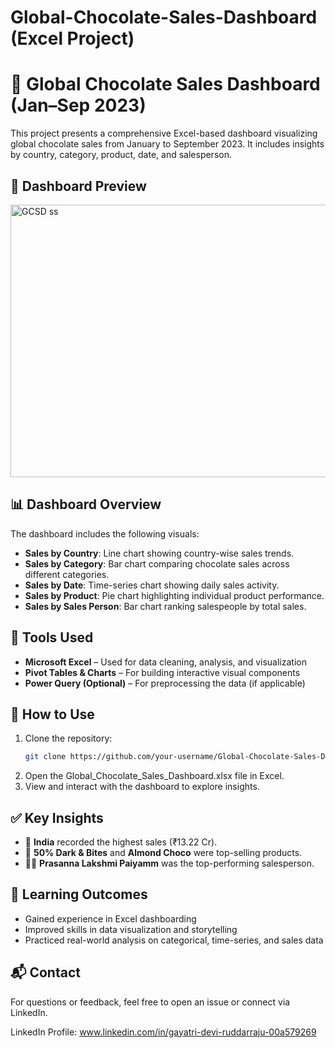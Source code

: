 # Global-Chocolate-Sales-Dashboard (Excel Project)
# 🍫 Global Chocolate Sales Dashboard (Jan–Sep 2023)

This project presents a comprehensive Excel-based dashboard visualizing global chocolate sales from January to September 2023. It includes insights by country, category, product, date, and salesperson.

## 📸 Dashboard Preview

<img width="804" height="436" alt="GCSD ss" src="https://github.com/user-attachments/assets/5b208737-94e4-48fa-a468-7852a624fa99" />


## 📊 Dashboard Overview
The dashboard includes the following visuals:
- **Sales by Country**: Line chart showing country-wise sales trends.
- **Sales by Category**: Bar chart comparing chocolate sales across different categories.
- **Sales by Date**: Time-series chart showing daily sales activity.
- **Sales by Product**: Pie chart highlighting individual product performance.
- **Sales by Sales Person**: Bar chart ranking salespeople by total sales.


## 🧰 Tools Used
- **Microsoft Excel** – Used for data cleaning, analysis, and visualization
- **Pivot Tables & Charts** – For building interactive visual components
- **Power Query (Optional)** – For preprocessing the data (if applicable)

## 🚀 How to Use
1. Clone the repository:
   ```bash
   git clone https://github.com/your-username/Global-Chocolate-Sales-Dashboard.git 
2. Open the Global_Chocolate_Sales_Dashboard.xlsx file in Excel.
3. View and interact with the dashboard to explore insights.

## ✅ Key Insights
- 📍 **India** recorded the highest sales (₹13.22 Cr).
- 🥇 **50% Dark & Bites** and **Almond Choco** were top-selling products.
- 👩‍💼 **Prasanna Lakshmi Paiyamm** was the top-performing salesperson.

## 🧠 Learning Outcomes
- Gained experience in Excel dashboarding
- Improved skills in data visualization and storytelling
- Practiced real-world analysis on categorical, time-series, and sales data

## 📬 Contact

For questions or feedback, feel free to open an issue or connect via LinkedIn.

LinkedIn Profile: www.linkedin.com/in/gayatri-devi-ruddarraju-00a579269
